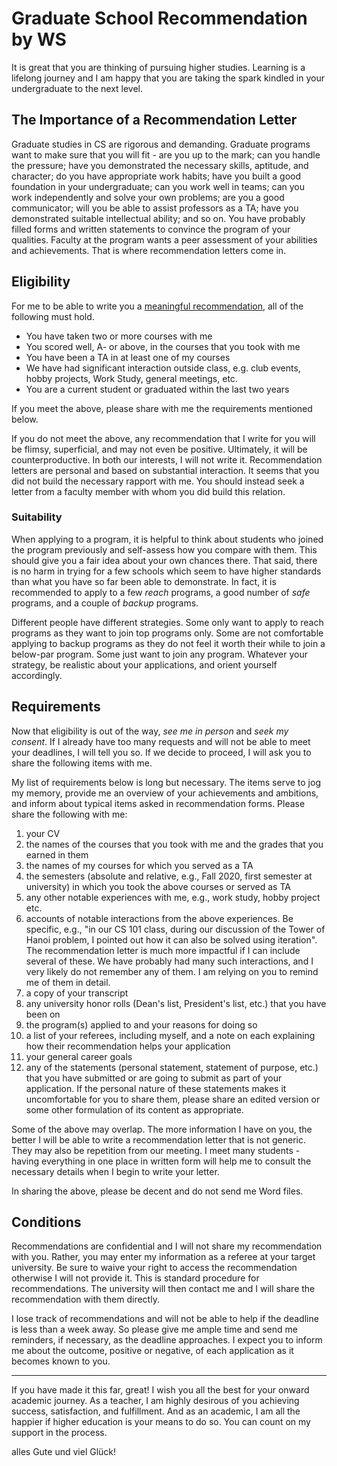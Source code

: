 # Graduate School Recommendation by WS

It is great that you are thinking of pursuing higher studies. Learning is a lifelong journey and I am happy that you are taking the spark kindled in your undergraduate to the next level.

## The Importance of a Recommendation Letter

Graduate studies in CS are rigorous and demanding. Graduate programs want to make sure that you will fit - are you up to the mark; can you handle the pressure; have you demonstrated the necessary skills, aptitude, and character; do you have appropriate work habits; have you built a good foundation in your undergraduate; can you work well in teams; can you work independently and solve your own problems; are you a good communicator; will you be able to assist professors as a TA; have you demonstrated suitable intellectual ability; and so on. You have probably filled forms and written statements to convince the program of your qualities. Faculty at the program wants a peer assessment of your abilities and achievements. That is where recommendation letters come in.

## Eligibility

For me to be able to write you a [meaningful recommendation](https://cs.brown.edu/~sk/Memos/Grad-School-Recos/), all of the following must hold.

* You have taken two or more courses with me
* You scored well, A- or above, in the courses that you took with me
* You have been a TA in at least one of my courses
* We have had significant interaction outside class, e.g. club events, hobby projects, Work Study, general meetings, etc.
* You are a current student or graduated within the last two years

If you meet the above, please share with me the requirements mentioned below.

If you do not meet the above, any recommendation that I write for you will be flimsy, superficial, and may not even be positive. Ultimately, it will be counterproductive. In both our interests, I will not write it. Recommendation letters are personal and based on substantial interaction. It seems that you did not build the necessary rapport with me. You should instead seek a letter from a faculty member with whom you did build this relation.

### Suitability

When applying to a program, it is helpful to think about students who joined the program previously and self-assess how you compare with them. This should give you a fair idea about your own chances there. That said, there is no harm in trying for a few schools which seem to have higher standards than what you have so far been able to demonstrate. In fact, it is recommended to apply to a few _reach_ programs, a good number of _safe_ programs, and a couple of _backup_ programs.

Different people have different strategies. Some only want to apply to reach programs as they want to join top programs only. Some are not comfortable applying to backup programs as they do not feel it worth their while to join a below-par program. Some just want to join any program. Whatever your strategy, be realistic about your applications, and orient yourself accordingly.

## Requirements

Now that eligibility is out of the way, _see me in person_ and _seek my consent_. If I already have too many requests and will not be able to meet your deadlines, I will tell you so. If we decide to proceed, I will ask you to share the following items with me. 

My list of requirements below is long but necessary. The items serve to jog my memory, provide me an overview of your achievements and ambitions, and inform about typical items asked in recommendation forms. Please share the following with me:

1. your CV 
1. the names of the courses that you took with me and the grades that you earned in them
1. the names of my courses for which you served as a TA
1. the semesters (absolute and relative, e.g., Fall 2020, first semester at university) in which you took the above courses or served as TA
1. any other notable experiences with me, e.g., work study, hobby project etc.
1. accounts of notable interactions from the above experiences. Be specific, e.g., "in our CS 101 class, during our discussion of the Tower of Hanoi problem, I pointed out how it can also be solved using iteration". The recommendation letter is much more impactful if I can include several of these. We have probably had many such interactions, and I very likely do not remember any of them. I am relying on you to remind me of them in detail.
1. a copy of your transcript
1. any university honor rolls (Dean's list, President's list, etc.) that you have been on
1. the program(s) applied to and your reasons for doing so
1. a list of your referees, including myself, and a note on each explaining how their recommendation helps your application
1. your general career goals
1. any of the statements (personal statement, statement of purpose, etc.) that you have submitted or are going to submit as part of your application. If the personal nature of these statements makes it uncomfortable for you to share them, please share an edited version or some other formulation of its content as appropriate.

Some of the above may overlap. The more information I have on you, the better I will be able to write a recommendation letter that is not generic. They may also be repetition from our meeting. I meet many students - having everything in one place in written form will help me to consult the necessary details when I begin to write your letter.

In sharing the above, please be decent and do not send me Word files.

## Conditions

Recommendations are confidential and I will not share my recommendation with you. Rather, you may enter my information as a referee at your target university. Be sure to waive your right to access the recommendation otherwise I will not provide it. This is standard procedure for recommendations. The university will then contact me and I will share the recommendation with them directly.

I lose track of recommendations and will not be able to help if the deadline is less than a week away. So please give me ample time and send me reminders, if necessary, as the deadline approaches. I expect you to inform me about the outcome, positive or negative, of each application as it becomes known to you.

---

If you have made it this far, great! I wish you all the best for your onward academic journey. As a teacher, I am highly desirous of you achieving success, satisfaction, and fulfillment. And as an academic, I am all the happier if higher education is your means to do so. You can count on my support in the process.

alles Gute und viel Glück!
